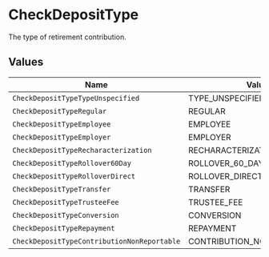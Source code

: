 # CheckDepositType

The type of retirement contribution.


## Values

| Name                                        | Value                                       |
| ------------------------------------------- | ------------------------------------------- |
| `CheckDepositTypeTypeUnspecified`           | TYPE_UNSPECIFIED                            |
| `CheckDepositTypeRegular`                   | REGULAR                                     |
| `CheckDepositTypeEmployee`                  | EMPLOYEE                                    |
| `CheckDepositTypeEmployer`                  | EMPLOYER                                    |
| `CheckDepositTypeRecharacterization`        | RECHARACTERIZATION                          |
| `CheckDepositTypeRollover60Day`             | ROLLOVER_60_DAY                             |
| `CheckDepositTypeRolloverDirect`            | ROLLOVER_DIRECT                             |
| `CheckDepositTypeTransfer`                  | TRANSFER                                    |
| `CheckDepositTypeTrusteeFee`                | TRUSTEE_FEE                                 |
| `CheckDepositTypeConversion`                | CONVERSION                                  |
| `CheckDepositTypeRepayment`                 | REPAYMENT                                   |
| `CheckDepositTypeContributionNonReportable` | CONTRIBUTION_NON_REPORTABLE                 |